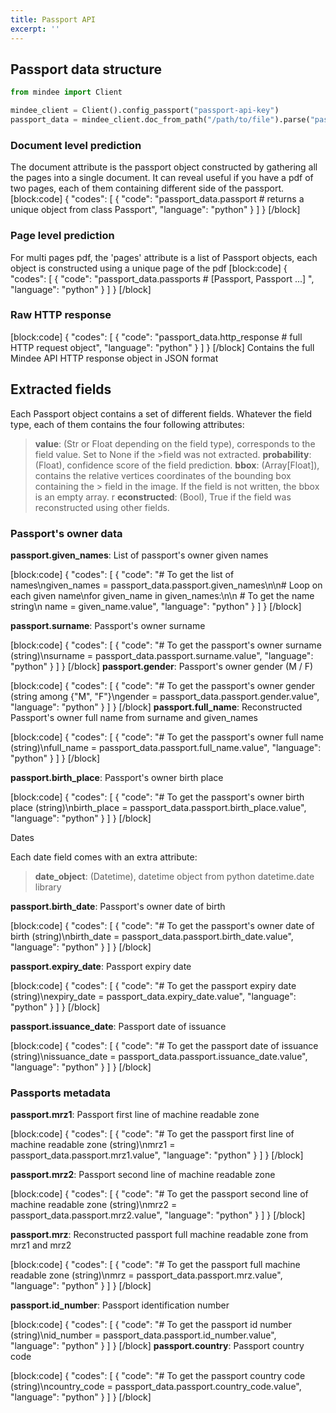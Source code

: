 ```yaml
---
title: Passport API
excerpt: ''
---
```

## Passport data structure

```python
from mindee import Client

mindee_client = Client().config_passport("passport-api-key")
passport_data = mindee_client.doc_from_path("/path/to/file").parse("passport")
```

### Document level prediction

The document attribute is the passport object constructed by gathering all the pages into a single document. It can reveal useful if you have a pdf of two pages, each of them containing  different side of the passport.
[block:code]
{
  "codes": [
    {
      "code": "passport_data.passport # returns a unique object from class Passport",
      "language": "python"
    }
  ]
}
[/block]
### Page level prediction

For multi pages pdf, the 'pages' attribute is a list of Passport objects, each object is constructed using a unique page of the pdf
[block:code]
{
  "codes": [
    {
      "code": "passport_data.passports # [Passport, Passport ...] ",
      "language": "python"
    }
  ]
}
[/block]
 ### Raw HTTP response
[block:code]
{
  "codes": [
    {
      "code": "passport_data.http_response # full HTTP request object",
      "language": "python"
    }
  ]
}
[/block]
Contains the full Mindee API HTTP response object in JSON format


## Extracted fields

Each Passport object contains a set of different fields. Whatever the field type, each of them contains the four following attributes:
> **value**: (Str or Float depending on the field type), corresponds to the field value. Set to None if the >field was not extracted.
> **probability**: (Float), confidence score of the field prediction.
> **bbox**: (Array[Float]), contains the relative vertices coordinates of the bounding box containing the > field in the image. If the field is not written, the bbox is an empty array. 
>r **econstructed**: (Bool), True if the field was reconstructed using other fields.


### Passport's owner data

**passport.given_names**: List of passport's owner given names

[block:code]
{
  "codes": [
    {
      "code": "# To get the list of names\ngiven_names = passport_data.passport.given_names\n\n# Loop on each given name\nfor given_name in given_names:\n\n   # To get the name string\n   name = given_name.value",
      "language": "python"
    }
  ]
}
[/block]
 

**passport.surname**: Passport's owner surname

[block:code]
{
  "codes": [
    {
      "code": "# To get the passport's owner surname (string)\nsurname = passport_data.passport.surname.value",
      "language": "python"
    }
  ]
}
[/block]
**passport.gender**: Passport's owner gender (M / F)


[block:code]
{
  "codes": [
    {
      "code": "# To get the passport's owner gender (string among {\"M\", \"F\"}\ngender = passport_data.passport.gender.value",
      "language": "python"
    }
  ]
}
[/block]
**passport.full_name**: Reconstructed Passport's owner full name from surname and given_names

[block:code]
{
  "codes": [
    {
      "code": "# To get the passport's owner full name (string)\nfull_name = passport_data.passport.full_name.value",
      "language": "python"
    }
  ]
}
[/block]
 
**passport.birth_place**: Passport's owner birth place

[block:code]
{
  "codes": [
    {
      "code": "# To get the passport's owner birth place (string)\nbirth_place = passport_data.passport.birth_place.value",
      "language": "python"
    }
  ]
}
[/block]
 
Dates
 

Each date field comes with an extra attribute:

> **date_object**: (Datetime), datetime object from python datetime.date library
 

**passport.birth_date**: Passport's owner date of birth

[block:code]
{
  "codes": [
    {
      "code": "# To get the passport's owner date of birth (string)\nbirth_date = passport_data.passport.birth_date.value",
      "language": "python"
    }
  ]
}
[/block]
 

**passport.expiry_date**: Passport expiry date

[block:code]
{
  "codes": [
    {
      "code": "# To get the passport expiry date (string)\nexpiry_date = passport_data.expiry_date.value",
      "language": "python"
    }
  ]
}
[/block]
 

**passport.issuance_date**: Passport date of issuance

[block:code]
{
  "codes": [
    {
      "code": "# To get the passport date of issuance (string)\nissuance_date = passport_data.passport.issuance_date.value",
      "language": "python"
    }
  ]
}
[/block]
### Passports metadata
 

**passport.mrz1**: Passport first line of machine readable zone

[block:code]
{
  "codes": [
    {
      "code": "# To get the passport  first line of machine readable zone (string)\nmrz1 = passport_data.passport.mrz1.value",
      "language": "python"
    }
  ]
}
[/block]

**passport.mrz2**: Passport second line of machine readable zone

[block:code]
{
  "codes": [
    {
      "code": "# To get the passport second line of machine readable zone (string)\nmrz2 = passport_data.passport.mrz2.value",
      "language": "python"
    }
  ]
}
[/block]
 

**passport.mrz**: Reconstructed passport full machine readable zone from mrz1 and mrz2

[block:code]
{
  "codes": [
    {
      "code": "# To get the passport full machine readable zone (string)\nmrz = passport_data.passport.mrz.value",
      "language": "python"
    }
  ]
}
[/block]

**passport.id_number**: Passport identification number

[block:code]
{
  "codes": [
    {
      "code": "# To get the passport id number (string)\nid_number = passport_data.passport.id_number.value",
      "language": "python"
    }
  ]
}
[/block]
**passport.country**: Passport country code

[block:code]
{
  "codes": [
    {
      "code": "# To get the passport country code (string)\ncountry_code = passport_data.passport.country_code.value",
      "language": "python"
    }
  ]
}
[/block]
